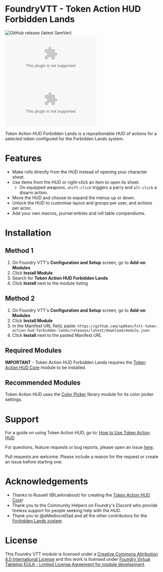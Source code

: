 # FoundryVTT - Token Action HUD Forbidden Lands
![GitHub release (latest SemVer)](https://img.shields.io/github/v/release/sp0ken/token-action-hud-forbidden-lands?style=for-the-badge) 
![GitHub Releases](https://img.shields.io/github/downloads/sp0ken/token-action-hud-forbidden-lands/latest/module.zip?style=for-the-badge) 
![GitHub All Releases](https://img.shields.io/github/downloads/sp0ken/token-action-hud-forbidden-lands/module.zip?style=for-the-badge&label=Downloads+total)    

Token Action HUD Forbidden Lands is a repositionable HUD of actions for a selected token configured for the Forbidden Lands system.

# Features
- Make rolls directly from the HUD instead of opening your character sheet.
- Use items from the HUD or right-click an item to open its sheet.
	- On equipped weapons, `shift-click` triggers a parry and `alt-click` a disarm action.
- Move the HUD and choose to expand the menus up or down.
- Unlock the HUD to customise layout and groups per user, and actions per actor.
- Add your own macros, journal entries and roll table compendiums.

# Installation

## Method 1
1. On Foundry VTT's **Configuration and Setup** screen, go to **Add-on Modules**
2. Click **Install Module**
3. Search for **Token Action HUD Forbidden Lands** 
4. Click **Install** next to the module listing

## Method 2
1. On Foundry VTT's **Configuration and Setup** screen, go to **Add-on Modules**
2. Click **Install Module**
3. In the Manifest URL field, paste: `https://github.com/sp0ken/fvtt-token-action-hud-forbidden-lands/releases/latest/download/module.json`
4. Click **Install** next to the pasted Manifest URL

## Required Modules

**IMPORTANT** - Token Action HUD Forbidden Lands requires the [Token Action HUD Core](https://foundryvtt.com/packages/token-action-hud-core) module to be installed.

## Recommended Modules
Token Action HUD uses the [Color Picker](https://foundryvtt.com/packages/color-picker) library module for its color picker settings.

# Support

For a guide on using Token Action HUD, go to: [How to Use Token Action HUD](https://github.com/Larkinabout/fvtt-token-action-hud-core/wiki/How-to-Use-Token-Action-HUD)

For questions, feature requests or bug reports, please open an issue [here](https://github.com/Larkinabout/fvtt-token-action-hud-core/issues).

Pull requests are welcome. Please include a reason for the request or create an issue before starting one.

# Acknowledgements

* Thanks to Russell (@Larkinabout) for creating the [Token Action HUD Core](https://foundryvtt.com/packages/token-action-hud-core)!
* Thank you to the Community Helpers on Foundry's Discord who provide tireless support for people seeking help with the HUD.
* Thank you to @aMediocreDad and all the other contributors for the [Forbidden Lands system](https://github.com/fvtt-fria-ligan/forbidden-lands-foundry-vtt)

# License

This Foundry VTT module is licensed under a [Creative Commons Attribution 4.0 International License](https://creativecommons.org/licenses/by/4.0/) and this work is licensed under [Foundry Virtual Tabletop EULA - Limited License Agreement for module development](https://foundryvtt.com/article/license/).
